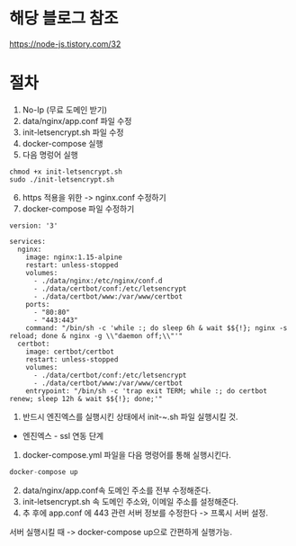 # 해당 블로그 참조
https://node-js.tistory.com/32

# 절차
1. No-Ip (무료 도메인 받기)
2. data/nginx/app.conf 파일 수정
3. init-letsencrypt.sh 파일 수정
4. docker-compose 실행
5. 다음 명렁어 실행
```shell
chmod +x init-letsencrypt.sh
sudo ./init-letsencrypt.sh
```
6. https 적용을 위한 -> nginx.conf 수정하기
7. docker-compose 파일 수정하기

```shell
version: '3'

services:
  nginx:
    image: nginx:1.15-alpine
    restart: unless-stopped
    volumes:
      - ./data/nginx:/etc/nginx/conf.d
      - ./data/certbot/conf:/etc/letsencrypt
      - ./data/certbot/www:/var/www/certbot
    ports:
      - "80:80"
      - "443:443"
    command: "/bin/sh -c 'while :; do sleep 6h & wait $${!}; nginx -s reload; done & nginx -g \\"daemon off;\\"'"
  certbot:
    image: certbot/certbot
    restart: unless-stopped
    volumes:
      - ./data/certbot/conf:/etc/letsencrypt
      - ./data/certbot/www:/var/www/certbot
    entrypoint: "/bin/sh -c 'trap exit TERM; while :; do certbot renew; sleep 12h & wait $${!}; done;'"
```


1. 반드시 엔진엑스를 실행시킨 상태에서 init-~.sh 파일 실행시킬 것.


- 엔진엑스 - ssl 연동 단계

1. docker-compose.yml 파일을 다음 명령어를 통해 실행시킨다.

```python
docker-compose up
```

2. data/nginx/app.conf속 도메인 주소를 전부 수정해준다.
3. init-letsencrypt.sh 속 도메인 주소와, 이메일 주소를 설정해준다.
4. 추 후에 app.conf 에  443 관련 서버 정보를 수정한다 -> 프록시 서버 설정.

서버 실행시킬 때 -> docker-compose up으로 간편하게 실행가능.

